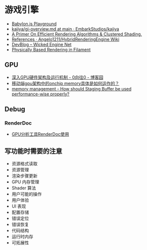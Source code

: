 # 游戏引擎

* [Babylon.js Playground](https://www.babylonjs-playground.com/#L42J82)
* [kajiya/gi-overview.md at main · EmbarkStudios/kajiya](https://github.com/EmbarkStudios/kajiya/blob/main/docs/gi-overview.md)
* [A Primer On Efficient Rendering Algorithms &amp; Clustered Shading.](http://www.aortiz.me/2018/12/21/CG.html#part-1)
* [References · Angelo1211/HybridRenderingEngine Wiki](https://github.com/Angelo1211/HybridRenderingEngine/wiki/References#23-gpu-architecture)
* [DevBlog – Wicked Engine Net](https://wickedengine.net/category/devblog/page/2/)
* [Physically Based Rendering in Filament](https://google.github.io/filament/Filament.html#overview/physicallybasedrendering)

## GPU

* [深入GPU硬件架构及运行机制 - 0向往0 - 博客园](https://www.cnblogs.com/timlly/p/11471507.html#11-为何要了解gpu)
* [移动端gpu架构中的onchip memory具体是如何运作的？](https://www.zhihu.com/question/499462755/answer/2237765936)
* [memory management - How should Staging Buffer be used performance-wise properly? ](https://stackoverflow.com/questions/64887813/how-should-staging-buffer-be-used-performance-wise-properly)

## Debug

### RenderDoc

- [GPU分析工具RenderDoc使用](https://zhuanlan.zhihu.com/p/80704313)

## 写功能时需要的注意

* 资源格式读取
* 资源管理
* 渲染步骤更新
* GPU 内存管理
* Shader 算法
* 用户可能的操作
* 用户体验
* UI 表现
* 配置存储
* 错误定位
* 错误恢复
* 代码结构
* 运行时内存
* 可拓展性
